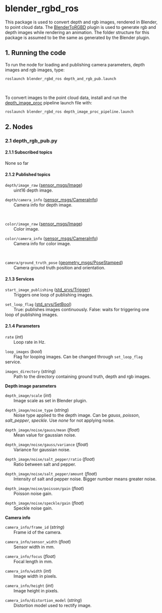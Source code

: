 # blender\_rgbd\_ros

This package is used to convert depth and rgb images, rendered in Blender, to point cloud data. The [BlenderToRGBD](https://github.com/larics/BlenderToRGBD) plugin is used to generate rgb and depth images while rendering an animation. The folder structure for this package is assumed to be the same as generated by the Blender plugin.

## 1. Running the code
To run the node for loading and publishing camera parameters, depth images and rgb images, type:
``` bash
roslaunch blender_rgbd_ros depth_and_rgb_pub.launch
```

<br />

To convert images to the point cloud data, install and run the [depth\_image\_proc](http://wiki.ros.org/depth_image_proc) pipeline launch file with:
``` bash
roslaunch blender_rgbd_ros depth_image_proc_pipeline.launch
```

## 2. Nodes
### 2.1 depth\_rgb\_pub.py
#### 2.1.1 Subscribed topics
None so far

#### 2.1.2 Published topics
``depth/image_raw`` ([sensor_msgs/Image](http://docs.ros.org/en/api/sensor_msgs/html/msg/Image.html)) <br />
  uint16 depth image. <br />

``depth/camera_info`` ([sensor_msgs/CameraInfo](http://docs.ros.org/en/api/sensor_msgs/html/msg/CameraInfo.html)) <br />
  Camera info for depth image. <br />

<br />

``color/image_raw`` ([sensor_msgs/Image](http://docs.ros.org/en/api/sensor_msgs/html/msg/Image.html)) <br />
  Color image. <br />

``color/camera_info`` ([sensor_msgs/CameraInfo](http://docs.ros.org/en/api/sensor_msgs/html/msg/CameraInfo.html)) <br />
  Camera info for color image. <br />

<br />

``camera/ground_truth_pose`` ([geometry_msgs/PoseStamped](http://docs.ros.org/en/api/geometry_msgs/html/msg/PoseStamped.html)) <br />
  Camera ground truth position and orientation.

#### 2.1.3 Services
``start_image_publishing`` ([std_srvs/Trigger](http://docs.ros.org/en/api/std_srvs/html/srv/Trigger.html)) <br />
  Triggers one loop of publishing images. <br />

``set_loop_flag`` ([std_srvs/SetBool](http://docs.ros.org/en/api/std_srvs/html/srv/SetBool.html)) <br />
  True: publishes images continuously. False: waits for triggering one loop of publishing images.  <br />


#### 2.1.4 Parameters
``rate`` (*int*) <br />
  Loop rate in Hz. <br />

``loop_images`` (*bool*) <br />
  Flag for looping images. Can be changed through ``set_loop_flag`` service. <br />

``images_directory`` (*string*) <br />
  Path to the directory containing ground truth, depth and rgb images. <br />


**Depth image parameters**

``depth_image/scale`` (*int*) <br />
  Image scale as set in Blender plugin. <br />

``depth_image/noise_type`` (*string*) <br />
  Noise type applied to the depth image. Can be *gauss*, *poisson*, *salt\_pepper*, *speckle*. Use *none* for not applying noise. <br />

``depth_image/noise/gauss/mean`` (*float*) <br />
  Mean value for gaussian noise. <br />

``depth_image/noise/gauss/variance`` (*float*) <br />
  Variance for gaussian noise. <br />

``depth_image/noise/salt_pepper/ratio`` (*float*) <br />
  Ratio between salt and pepper. <br />

``depth_image/noise/salt_pepper/amount`` (*float*) <br />
  Intensity of salt and pepper noise. Bigger number means greater noise. <br />

``depth_image/noise/poisson/gain`` (*float*) <br />
  Poisson noise gain. <br />

``depth_image/noise/speckle/gain`` (*float*) <br />
  Speckle noise gain. <br />


**Camera info**

``camera_info/frame_id`` (*string*) <br />
  Frame id of the camera. <br />

``camera_info/sensor_width`` (*float*) <br />
  Sensor width in mm. <br />

``camera_info/focus`` (*float*) <br />
  Focal length in mm. <br />

``camera_info/width`` (*int*) <br />
  Image width in pixels. <br />

``camera_info/height`` (*int*) <br />
  Image height in pixels. <br />

``camera_info/distortion_model`` (*string*) <br />
  Distortion model used to rectify image. <br />
